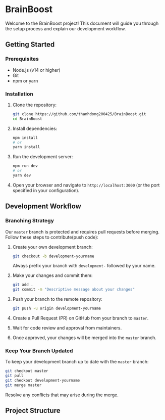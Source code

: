 # BrainBoost

Welcome to the BrainBoost project! This document will guide you through the setup process and explain our development workflow.

## Getting Started

### Prerequisites
- Node.js (v14 or higher)
- Git
- npm or yarn

### Installation

1. Clone the repository:
   ```bash
   git clone https://github.com/thanhdong200425/BrainBoost.git
   cd BrainBoost
   ```

2. Install dependencies:
   ```bash
   npm install
   # or
   yarn install
   ```

4. Run the development server:
   ```bash
   npm run dev
   # or
   yarn dev
   ```

5. Open your browser and navigate to `http://localhost:3000` (or the port specified in your configuration).

## Development Workflow

### Branching Strategy

Our `master` branch is protected and requires pull requests before merging. Follow these steps to contribute(push code):

1. Create your own development branch:
   ```bash
   git checkout -b development-yourname
   ```
   Always prefix your branch with `development-` followed by your name.

2. Make your changes and commit them:
   ```bash
   git add .
   git commit -m "Descriptive message about your changes"
   ```

3. Push your branch to the remote repository:
   ```bash
   git push -u origin development-yourname
   ```

4. Create a Pull Request (PR) on GitHub from your branch to `master`.

5. Wait for code review and approval from maintainers.

6. Once approved, your changes will be merged into the `master` branch.

### Keep Your Branch Updated

To keep your development branch up to date with the `master` branch:

```bash
git checkout master
git pull
git checkout development-yourname
git merge master
```

Resolve any conflicts that may arise during the merge.

## Project Structure
